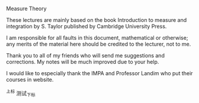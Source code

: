 Measure Theory 

These lectures are mainly based on the book Introduction to measure and integration by S. Taylor published by Cambridge University Press.

I am responsible for all faults in this document, mathematical or otherwise; any merits of the material here should be credited to the lecturer, not to me.

Thank you to all of my friends  who will send me suggestions and corrections. My notes will be  much improved due to your help.

I would like to especially thank the IMPA and Professor Landim  who put their courses in website.


<sup>上标</sup> 测试<sub>下标</sub>

